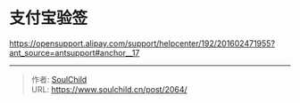 # 支付宝验签

<!--more-->
https://opensupport.alipay.com/support/helpcenter/192/201602471955?ant_source=antsupport#anchor__17


---

> 作者: [SoulChild](https://www.soulchild.cn)  
> URL: https://www.soulchild.cn/post/2064/  

